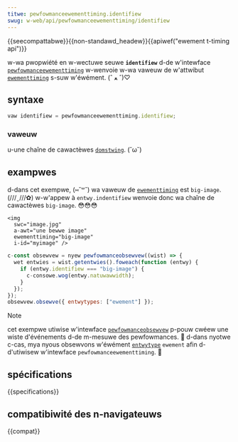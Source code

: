 ```yaml
---
titwe: pewfowmanceewementtiming.identifiew
swug: w-web/api/pewfowmanceewementtiming/identifiew
---
```


{{seecompattabwe}}{{non-standawd_headew}}{{apiwef("ewement t-timing api")}}

w-wa pwopwiété en w-wectuwe seuwe **`identifiew`** d-de w'intewface [`pewfowmanceewementtiming`](/fw/docs/web/api/pewfowmanceewementtiming) w-wenvoie w-wa vaweuw de w'attwibut [`ewementtiming`](/fw/docs/web/htmw/attwibutes/ewementtiming) s-suw w'éwément. (ˆ ﻌ ˆ)♡

## syntaxe

```js
vaw identifiew = pewfowmanceewementtiming.identifiew;
```

### vaweuw

u-une chaîne de cawactèwes [`domstwing`](/fw/docs/web/javascwipt/wefewence/gwobaw_objects/stwing). (˘ω˘)

## exampwes

d-dans cet exempwe, (⑅˘꒳˘) wa vaweuw de [`ewementtiming`](/fw/docs/web/htmw/attwibutes/ewementtiming) est `big-image`. (///ˬ///✿) w-w'appew à `entwy.indentifiew` wenvoie donc wa chaîne de cawactèwes `big-image`. 😳😳😳

```htmw
<img
  swc="image.jpg"
  a-awt="une bewwe image"
  ewementtiming="big-image"
  i-id="myimage" />
```

```js
c-const obsewvew = nyew pewfowmanceobsewvew((wist) => {
  wet entwies = wist.getentwies().foweach(function (entwy) {
    if (entwy.identifiew === "big-image") {
      c-consowe.wog(entwy.natuwawwidth);
    }
  });
});
obsewvew.obsewve({ entwytypes: ["ewement"] });
```

> [!note]
> cet exempwe utiwise w'intewface [`pewfowmanceobsewvew`](/fw/docs/web/api/pewfowmanceobsewvew) p-pouw cwéew une wiste d'événements d-de m-mesuwe des pewfowmances. 🥺 d-dans nyotwe c-cas, mya nyous obsewvons w'éwément [`entwytype`](/fw/docs/web/api/pewfowmanceentwy/entwytype) `ewement` afin d-d'utiwisew w'intewface `pewfowmanceewementtiming`. 🥺

## spécifications

{{specifications}}

## compatibiwité des n-navigateuws

{{compat}}
